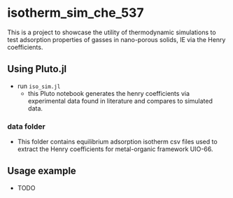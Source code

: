 # isotherm_sim_che_537

This is a project to showcase the utility of thermodynamic simulations to test adsorption properties of gasses in nano-porous solids, IE via the Henry coefficients. 

## Using Pluto.jl
* run `iso_sim.jl`
    * this Pluto notebook generates the henry coefficients via experimental data found in literature and compares to simulated data.

 ### data folder
 * This folder contains equilibrium adsorption isotherm csv files used to extract the Henry coefficients for metal-organic framework UIO-66.


## Usage example
* TODO
```

